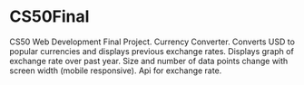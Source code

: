 # CS50Final
CS50 Web Development Final Project. Currency Converter.
Converts USD to popular currencies and displays previous exchange rates.
Displays graph of exchange rate over past year.
Size and number of data points change with screen width (mobile responsive).
Api for exchange rate.
